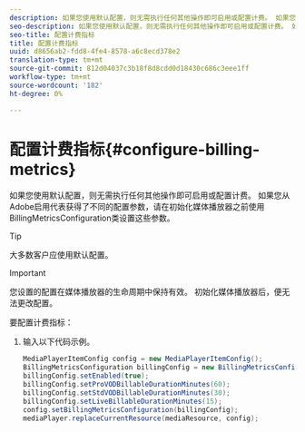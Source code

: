 ```yaml
---
description: 如果您使用默认配置，则无需执行任何其他操作即可启用或配置计费。 如果您从Adobe启用代表获得了不同的配置参数，请在初始化媒体播放器之前使用BillingMetricsConfiguration类设置这些参数。
seo-description: 如果您使用默认配置，则无需执行任何其他操作即可启用或配置计费。 如果您从Adobe启用代表获得了不同的配置参数，请在初始化媒体播放器之前使用BillingMetricsConfiguration类设置这些参数。
seo-title: 配置计费指标
title: 配置计费指标
uuid: d8656ab2-fdd8-4fe4-8578-a6c8ecd378e2
translation-type: tm+mt
source-git-commit: 812d04037c3b18f8d8cdd0d18430c686c3eee1ff
workflow-type: tm+mt
source-wordcount: '182'
ht-degree: 0%

---
```



# 配置计费指标{#configure-billing-metrics}

如果您使用默认配置，则无需执行任何其他操作即可启用或配置计费。 如果您从Adobe启用代表获得了不同的配置参数，请在初始化媒体播放器之前使用BillingMetricsConfiguration类设置这些参数。

>[!TIP]
>
>大多数客户应使用默认配置。

>[!IMPORTANT]
>
>您设置的配置在媒体播放器的生命周期中保持有效。 初始化媒体播放器后，便无法更改配置。

要配置计费指标：

1. 输入以下代码示例。

   ```java
   MediaPlayerItemConfig config = new MediaPlayerItemConfig(); 
   BillingMetricsConfiguration billingConfig = new BillingMetricsConfiguration(); 
   billingConfig.setEnabled(true); 
   billingConfig.setProVODBillableDurationMinutes(60); 
   billingConfig.setStdVODBillableDurationMinutes(30); 
   billingConfig.setLiveBillableDurationMinutes(15); 
   config.setBillingMetricsConfiguration(billingConfig); 
   mediaPlayer.replaceCurrentResource(mediaResource, config);
   ```

